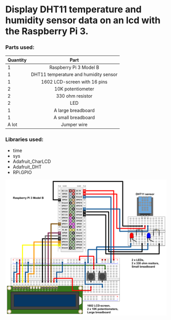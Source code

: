 # Display DHT11 temperature and humidity sensor data on an lcd with the Raspberry Pi 3.

### Parts used:
| Quantity | Part                                  |
| -------- |:-------------:                        |
| 1        | Raspberry Pi 3 Model B                |
| 1        | DHT11 temperature and humidity sensor |
| 1        | 1602 LCD-screen with 16 pins          |
| 2        | 10K potentiometer                     |
| 2        | 330 ohm resistor                      |
| 2        | LED                                   |
| 1        | A large breadboard                    |
| 1        | A small breadboard                    |
| A lot    | Jumper wire                           |

### Libraries used:
* time
* sys
* Adafruit_CharLCD
* Adafruit_DHT
* RPi.GPIO

![alt text](https://github.com/PyhaMarkus/dht11-lcd/blob/master/pictures/raspberrypi_LCD.png "Connections")
